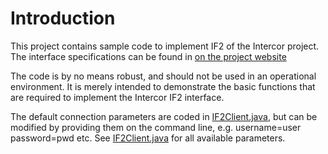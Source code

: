 # Introduction
This project contains sample code to implement IF2 of the Intercor project. The interface specifications can be found in [on the project website](http://intercor.diviprojects.wpengine.com/wp-content/uploads/sites/15/2018/03/InterCor_M4-Upgraded-Specifications-Hybrid_v1.0.pdf)

The code is by no means robust, and should not be used in an operational environment. It is merely intended to demonstrate the basic functions that are required to implement the Intercor IF2 interface. 

 The default connection parameters are coded in [IF2Client.java](/passchieri/Hybrid-IF2/blob/master/src/main/java/intercor/if2/client/IF2Client.java), but can be modified by providing them on the 
command line, e.g. username=user password=pwd etc. See [IF2Client.java](/passchieri/Hybrid-IF2/blob/master/src/main/java/intercor/if2/client/IF2Client.java) for all
available parameters.
